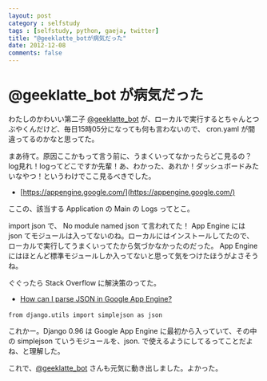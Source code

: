 ```yaml
---
layout: post
category : selfstudy
tags : [selfstudy, python, gaeja, twitter]
title: "@geeklatte_botが病気だった"
date: 2012-12-08
comments: false
---
```


# @geeklatte_bot が病気だった

わたしのかわいい第二子 [@geeklatte_bot](https://twitter.com/geeklatte_bot) が、ローカルで実行するとちゃんとつぶやくんだけど、毎日15時05分になっても何も言わないので、 cron.yaml が間違ってるのかなと思ってた。

まあ待て。原因ここかもって言う前に、うまくいってなかったらどこ見るの？log見れ！logってどこですか先輩！あ、わかった、あれか！ダッシュボードみたいなやつ！というわけでここ見るべきでした。 

* [https://appengine.google.com/](https://appengine.google.com/) 

ここの、該当する Application の Main の Logs ってとこ。  

import json で、 No module named json て言われてた！
App Engine には json てモジュールは入ってないのね。ローカルにはインストールしてたので、ローカルで実行してうまくいってたから気づかなかったのだった。
App Engine にはほとんど標準モジュールしか入ってないと思って気をつけたほうがよさそうね。

ぐぐったら Stack Overflow に解決策のってた。  

* [How can I parse JSON in Google App Engine?](http://stackoverflow.com/questions/1171584/how-can-i-parse-json-in-google-app-engine) 

`from django.utils import simplejson as json` 

これかー。Django 0.96 は Google App Engine に最初から入っていて、その中の simplejson ていうモジュールを、json. で使えるようにしてるってことだよね、と理解した。

これで、[@geeklatte_bot](https://twitter.com/geeklatte_bot)  さんも元気に動き出しました。よかった。